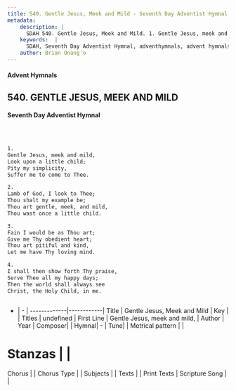 ```yaml
---
title: 540. Gentle Jesus, Meek and Mild - Seventh Day Adventist Hymnal
metadata:
    description: |
      SDAH 540. Gentle Jesus, Meek and Mild. 1. Gentle Jesus, meek and mild, Look upon a little child; Pity my simplicity, Suffer me to come to Thee.
    keywords:  |
      SDAH, Seventh Day Adventist Hymnal, adventhymnals, advent hymnals, Gentle Jesus, Meek and Mild, Gentle Jesus, meek and mild, 
    author: Brian Onang'o
---
```


#### Advent Hymnals
## 540. GENTLE JESUS, MEEK AND MILD
#### Seventh Day Adventist Hymnal

```txt



1.
Gentle Jesus, meek and mild,
Look upon a little child;
Pity my simplicity,
Suffer me to come to Thee.

2.
Lamb of God, I look to Thee;
Thou shalt my example be;
Thou art gentle, meek, and mild,
Thou wast once a little child.

3.
Fain I would be as Thou art;
Give me Thy obedient heart;
Thou art pitiful and kind,
Let me have Thy loving mind.

4.
I shall then show forth Thy praise,
Serve Thee all my happy days;
Then the world shall always see
Christ, the Holy Child, in me.



```

- |   -  |
-------------|------------|
Title | Gentle Jesus, Meek and Mild |
Key |  |
Titles | undefined |
First Line | Gentle Jesus, meek and mild, |
Author | 
Year | 
Composer|  |
Hymnal|  - |
Tune|  |
Metrical pattern | |
# Stanzas |  |
Chorus |  |
Chorus Type |  |
Subjects |  |
Texts |  |
Print Texts | 
Scripture Song |  |
  
